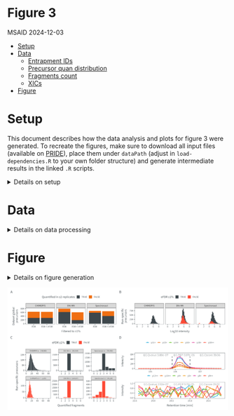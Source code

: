 # Figure 3
MSAID
2024-12-03

- [Setup](#setup)
- [Data](#data)
  - [Entrapment IDs](#entrapment-ids)
  - [Precursor quan distribution](#precursor-quan-distribution)
  - [Fragments count](#fragments-count)
  - [XICs](#xics)
- [Figure](#figure)

# Setup

This document describes how the data analysis and plots for figure 3
were generated. To recreate the figures, make sure to download all input
files (available on
[PRIDE](https://www.ebi.ac.uk/pride/archive?keyword=PXD053241)), place
them under `dataPath` (adjust in `load-dependencies.R` to your own
folder structure) and generate intermediate results in the linked `.R`
scripts.

<details>
<summary>
Details on setup
</summary>

``` r
suppressMessages(source(here::here("scripts/load-dependencies.R")))
msaid_quantified <- c("TRUE" = msaid_darkgray, "FALSE" = msaid_orange)
msaid_eFDR <- c("TRUE" = msaid_darkgray, "FALSE" = msaid_red)

path <- file.path(here::here(), "figure-3")
figurePath <- file.path(dataPath, "data/figure-3")
```

</details>

# Data

<details>
<summary>
Details on data processing
</summary>

## Entrapment IDs

R code to generate input file
`20241127_figure3a_bardata_pcmsConditionApexQuan_localPcmEfdr1_pepFasta.fst`[figure-3C-fragment-counting-prep.R](figure-3C-fragment-counting-prep.R)
and [figure-3A-entrapment-barplot.R](figure-3A-entrapment-barplot.R)

``` r
dtFdr <- read_fst(file.path(figurePath, "20241127_figure3a_bardata_pcmsConditionApexQuan_localPcmEfdr1_pepFasta.fst"),
                  as.data.table = T)
setnames(dtFdr, c("SOFTWARE", "CONDITION_MIN2_QUAN_FDR", "Survive 1%", "# of precursors in dataset"),
         c("software", "condMin2", "fdrType", "N"))
dtFdr[, fdrType := factor(fdrType, c("FDR", "eFDR"), c("FDR", "FDR + eFDR"))]
softwareLevels <- c("CHIMERYS", "DIA-NN", "SPECTRONAUT", "SPECTRONAUT_FILTERED")
softwareLabels <- c("CHIMERYS", "DIA-NN", "Spectronaut", "Spectronaut\n(curated)")
dtFdr[, software := factor(software, softwareLevels, softwareLabels)]
dtFdr[, isMin2 := factor(condMin2==2, c(T, F))]
dtFdr <- dtFdr[software %in% softwareLabels[1:3]]

dtFdr[, sum(N), keyby = .(software, fdrType, isMin2)]
```

    Key: <software, fdrType, isMin2>
           software    fdrType isMin2    V1
             <fctr>     <fctr> <fctr> <int>
     1:    CHIMERYS        FDR   TRUE 30469
     2:    CHIMERYS        FDR  FALSE 32012
     3:    CHIMERYS FDR + eFDR   TRUE 30324
     4:    CHIMERYS FDR + eFDR  FALSE 31808
     5:      DIA-NN        FDR   TRUE 61717
     6:      DIA-NN        FDR  FALSE 17509
     7:      DIA-NN FDR + eFDR   TRUE 18670
     8:      DIA-NN FDR + eFDR  FALSE 41126
     9: Spectronaut        FDR   TRUE 58029
    10: Spectronaut        FDR  FALSE  9678
    11: Spectronaut FDR + eFDR   TRUE 40610
    12: Spectronaut FDR + eFDR  FALSE 25613

``` r
p_eFdr <- ggplot(dtFdr, aes(x=fdrType, y=N, fill=isMin2)) +
  geom_bar(stat = "identity", position = position_stack(reverse = T)) +
  facet_grid(cols = vars(software)) +
  scale_y_continuous(labels = label_number(scale_cut = cut_short_scale())) +
  scale_fill_manual("Quantified in ≥2 replicates", values = msaid_quantified) +
  theme(legend.position = "top") +
  xlab("Filtered to ≤1%") + ylab("Dataset global\nprecursors")

round(dtFdr[software == 'CHIMERYS' & fdrType == 'FDR' & 
              condMin2 == 2, sum(N)] /
        dtFdr[software == 'CHIMERYS' & fdrType == 'FDR', sum(N)] * 100, 0)
```

    [1] 49

``` r
round(dtFdr[software == 'CHIMERYS' & fdrType == 'FDR + eFDR' & 
              condMin2 == 2, sum(N)] /
        dtFdr[software == 'CHIMERYS' & fdrType == 'FDR + eFDR', sum(N)] * 100, 0)
```

    [1] 49

``` r
round(dtFdr[software == 'Spectronaut' & fdrType == 'FDR' & 
              condMin2 == 2, sum(N)] /
        dtFdr[software == 'Spectronaut' & fdrType == 'FDR', sum(N)] * 100, 0)
```

    [1] 86

``` r
round(dtFdr[software == 'Spectronaut' & fdrType == 'FDR + eFDR' & 
              condMin2 == 2, sum(N)] /
        dtFdr[software == 'Spectronaut' & fdrType == 'FDR + eFDR', sum(N)] * 100, 0)
```

    [1] 61

``` r
round(dtFdr[software == 'DIA-NN' & fdrType == 'FDR' & 
              condMin2 == 2, sum(N)] /
        dtFdr[software == 'DIA-NN' & fdrType == 'FDR', sum(N)] * 100, 0)
```

    [1] 78

``` r
round(dtFdr[software == 'DIA-NN' & fdrType == 'FDR + eFDR' & 
              condMin2 == 2, sum(N)] /
        dtFdr[software == 'DIA-NN' & fdrType == 'FDR + eFDR', sum(N)] * 100, 0)
```

    [1] 31

## Precursor quan distribution

[R code to generate input file
`20241127_figure3a_combined_pcms_localPcmGrouper_apexQuan_pepEntr1.fst`](figure-3B-entrapment-histograms.R)

``` r
filePath <- file.path(figurePath, "20241127_figure3a_combined_pcms_localPcmGrouper_apexQuan_pepEntr1.fst")
colNames <- c("SOFTWARE", "SAMPLE", "ID", "QUAN", "Q_VALUE",
              "ENTRAPMENT_Q_VALUE", "ENTRAPMENT_Q_VALUE_1")
dtQuanPrec <- read_fst(filePath, as.data.table = T, columns = colNames)
softwareLevels <- c("CHIMERYS", "DIA-NN", "SPECTRONAUT", "SPECTRONAUT_FILTERED")
softwareLabels <- c("CHIMERYS", "DIA-NN", "Spectronaut", "Spectronaut\n(curated)")
dtQuanPrec[, SOFTWARE := factor(SOFTWARE, softwareLevels, softwareLabels)]
dtQuanPrec[SOFTWARE != "CHIMERYS", ENTRAPMENT_Q_VALUE := ENTRAPMENT_Q_VALUE_1]
dtQuanPrec[, isEfdr001 := factor(ENTRAPMENT_Q_VALUE <= 0.01, c(T, F))]
dtQuanPrec <- dtQuanPrec[Q_VALUE<=0.01 & SOFTWARE %in% softwareLabels[1:3]]

p_quanPrec <- ggplot(dtQuanPrec, aes(x=log10(QUAN), fill=isEfdr001)) +
  geom_histogram(binwidth = 0.25) +
  facet_grid(cols = vars(SOFTWARE)) +
  scale_x_continuous(breaks = breaks_extended(7)) +
  scale_y_continuous(labels = label_number(scale_cut = cut_short_scale())) +
  scale_fill_manual("eFDR ≤1%", values = msaid_eFDR) +
  theme(legend.position = "top") +
  xlab("Log10 intensity") + ylab("Run-specific\nprecursors")
```

## Fragments count

R code to generate input file
`20241127_figure3c_quanFrags_noNorm_pepFasta_localPcmFdr_pepFasta_apexQuan.fst`[figure-3C-fragment-counting-prep.R](figure-3C-fragment-counting-prep.R)
and [figure-3C-fragment-counting.R](figure-3C-fragment-counting.R)

``` r
filePathQuan <- file.path(figurePath, "20241127_figure3c_quanFrags_noNorm_pepFasta_localPcmFdr_pepFasta_apexQuan.fst")
dtFragQuan <- read_fst(filePathQuan, as.data.table = T)
softwareLevels <- c("CHIMERYS", "DIA-NN", "SPECTRONAUT")
softwareLabels <- c("CHIMERYS", "DIA-NN", "Spectronaut")
dtFragQuan[, SOFTWARE := factor(SOFTWARE, softwareLevels, softwareLabels)]
setnames(dtFragQuan, "QUAN_FRAGS", "FRAGS")

dtFragQuan[, isEfdr := factor(ENTRAPMENT_Q_VALUE<=0.01, c(T, F))]
cutBreaks <- c(-1, 0, 2, 3, 6, 12, 40, Inf)
dtFragQuan[, FRAGS_LABEL := factor(cut(FRAGS, cutBreaks), cut(cutBreaks[-1], cutBreaks),
                                   c("0", "1-2", "3", "4-6", "7-12", "12-40", ">40"))]
dtFragCountCut <- dtFragQuan[, .N, keyby=.(SOFTWARE, isEfdr, FRAGS_LABEL)]
maxN <- dtFragCountCut[, sum(N), by=.(SOFTWARE, FRAGS_LABEL)][, max(V1)]

dtFragCount <- dtFragQuan[, .N, keyby=.(SOFTWARE, isEfdr, FRAGS)]
#cross-join to force 0 bars within SOFTWARE
dtCj <- dtFragCount[, CJ(isEfdr, FRAGS, unique = T), by=SOFTWARE]
dtFragCount <- dtFragCount[dtCj, on=c("SOFTWARE", "isEfdr", "FRAGS")]
dtFragCount[is.na(N), N := 0]
#format labeling
isEfdrLabelLevels <- c("eFDR ≤1%", "eFDR >1%")
dtFragCount[, isEfdrLabel := factor(ifelse(isEfdr==T, isEfdrLabelLevels[1], isEfdrLabelLevels[2]), isEfdrLabelLevels)]
dtFragCountLabel <- dtFragCount[, .(label = paste("n =", format(sum(N), big.mark=",", trim=T))),
                                keyby=.(SOFTWARE, isEfdr, isEfdrLabel)]
dtFragCount[, totalCount := sum(N), by=.(SOFTWARE, isEfdr, isEfdrLabel)]
dtFragCount[, facetLabel := paste0(SOFTWARE, " (n = ", format(totalCount, big.mark=","), ")")]
facetLabelLevels <- dtFragCount[, unique(facetLabel), keyby=.(isEfdr, SOFTWARE)][, V1]
dtFragCount[, facetLabel := factor(facetLabel, facetLabelLevels)]

p_fragQuan <- ggplot(dtFragCount, aes(x=FRAGS, y=N, fill=isEfdr)) +
  geom_bar(stat = "identity") +
  facet_wrap(~ facetLabel, scales = "free") +
  scale_fill_manual("eFDR ≤1%", values = msaid_eFDR) +
  scale_y_continuous(labels = label_number(scale_cut = cut_short_scale())) +
  scale_x_continuous(breaks = pretty_breaks(n = 6)) +
  xlab("Quantified fragments") + ylab("Run-specific precursors") +
  theme(legend.position = "top", strip.text = element_text(size=4))
```

## XICs

[R code to generate input files
`20241118_figure3d_example_goodXic_apexQuan_pepEntr.fst` and
`20241118_figure3d_example_emptyXic_apexQuan_pepEntr.fst`](figure-3D-xics.R)

``` r
xicGood <- read_fst(file.path(figurePath, "20241127_figure3d_example_goodXic_apexQuan_pepEntr.fst"),
                    as.data.table = T)
IonLabelGoodLevels <- xicGood[, unique(IonLabel)]
IonLabelGoodLevelsLabel <- gsub("^\\[\\[(.*)\\].*\\]$", "\\1", IonLabelGoodLevels)
xicGood[, IonLabel := factor(IonLabel, IonLabelGoodLevels, IonLabelGoodLevelsLabel)]
rtGood <- xicGood[, c(unique(EG.StartRT), unique(EG.EndRT))]
labelGood <-
  paste0("EG.Qvalue ", format(unique(xicGood$Q_VALUE), digits = 3), "        ",
         "EG.PEP ", format(3.972671e-05, digits = 3), "        ",
         "EG.Cscore ", format(unique(xicGood$SVMSCORE), digits = 4))

p_xic_good <- ggplot(xicGood, aes(x=RT, y=Intensity, color=IonLabel)) +
  geom_line() +
  geom_point(size = 0.25) +
  annotate("line", x = rtGood[1], y = c(0, max(xicGood$Intensity)),
           linetype = "dashed", color = msaid_darkgray) +
  annotate("line", x = rtGood[2], y = c(0, max(xicGood$Intensity)),
           linetype = "dashed", color = msaid_darkgray) +
  scale_y_continuous(labels = label_number(scale_cut = cut_short_scale()),
                     limits = c(0, max(xicGood$Intensity)*1.25)) +
  scale_color_manual(NULL, values = msaid_col) +
  xlab(NULL) + ylab("Intensity") +
  annotate("text", x=mean(xicGood$RT), y=max(xicGood$Intensity)*1.25*0.9, hjust=0.475,
           label = labelGood, family="Montserrat Light", color=msaid_darkgray, size=6/.pt) +
  guides("color" = guide_legend(nrow = 1)) +
  theme(legend.position = "top", plot.background = element_rect("transparent", NA))


xicEmpty <- read_fst(file.path(figurePath, "20241127_figure3d_example_emptyXic_apexQuan_pepEntr.fst"),
                     as.data.table = T)
IonLabelEmptyLevels <- xicEmpty[, unique(IonLabel)]
IonLabelEmptyLevelsLabel <- gsub("^\\[\\[(.*)\\].*\\]$", "\\1", IonLabelEmptyLevels)
xicEmpty[, IonLabel := factor(IonLabel, IonLabelEmptyLevels, IonLabelEmptyLevelsLabel)]
rtEmpty <- xicEmpty[, c(unique(EG.StartRT), unique(EG.EndRT))]
labelEmpty <-
  paste0("EG.Qvalue ", format(unique(xicEmpty$Q_VALUE), digits = 3), "        ",
         "EG.PEP ", format(9.172532e-05, digits = 3), "        ",
         "EG.Cscore ", format(unique(xicEmpty$SVMSCORE), digits = 4))

p_xic_empty <- ggplot(xicEmpty, aes(x=RT, y=Intensity, color=IonLabel)) +
  geom_line() +
  geom_point(size = 0.25) +
  annotate("line", x = rtEmpty[1], y = c(0, 1), linetype = "dashed", color = msaid_darkgray) +
  annotate("line", x = rtEmpty[2], y = c(0, 1), linetype = "dashed", color = msaid_darkgray) +
  scale_y_continuous(labels = label_number(scale_cut = cut_short_scale()),
                     limits = c(0, max(xicEmpty$Intensity)*1.25)) +
  scale_color_manual(NULL, values = msaid_col) +
  xlab("Retention time [min]") + ylab("Intensity") +
  annotate("text", x=mean(xicEmpty$RT), y=max(xicEmpty$Intensity)*1.25*0.9, hjust=0.475,
           label = labelEmpty, family="Montserrat Light", color=msaid_darkgray, size=6/.pt) +
  guides("color" = guide_legend(nrow = 1)) +
  theme(legend.position = "top", plot.background = element_rect("transparent", NA))
```

</details>

# Figure

<details>
<summary>
Details on figure generation
</summary>

``` r
layout_annotation <- list(c("A", "B", "C", "D", ""))
layout_design <- "AAABBB\nCCCDDD\nCCCEEE\nCCCFFF"

p_DIA <- p_eFdr + p_quanPrec + p_fragQuan + p_xic_good + plot_spacer() + p_xic_empty +
  plot_layout(heights = c(1, 1, -0.6, 1), design = layout_design) +
  plot_annotation(tag_levels = layout_annotation)

suppressWarnings(ggsave2(file.path(path, "figure-3.pdf"), plot = p_DIA,
                         width = 180, height = 100, units = "mm", device = cairo_pdf))
suppressWarnings(ggsave2(file.path(path, "figure-3.png"), plot = p_DIA,
                         width = 180, height = 100, units = "mm"))
```

</details>

![figure-3](figure-3.png)
